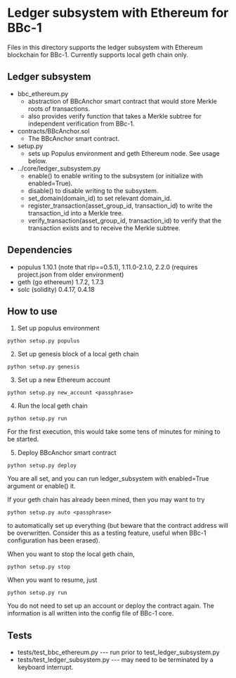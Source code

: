 Ledger subsystem with Ethereum for BBc-1
===
Files in this directory supports the ledger subsystem with Ethereum blockchain for BBc-1.
Currently supports local geth chain only.

## Ledger subsystem
* bbc_ethereum.py
  * abstraction of BBcAnchor smart contract that would store Merkle roots of transactions.
  * also provides verify function that takes a Merkle subtree for independent verification from BBc-1.
* contracts/BBcAnchor.sol
  * The BBcAnchor smart contract.
* setup.py
  * sets up Populus environment and geth Ethereum node. See usage below.
* ../core/ledger_subsystem.py
  * enable() to enable writing to the subsystem (or initialize with enabled=True).
  * disable() to disable writing to the subsystem.
  * set_domain(domain_id) to set relevant domain_id.
  * register_transaction(asset_group_id, transaction_id) to write the transaction_id into a Merkle tree.
  * verify_transaction(asset_group_id, transaction_id) to verify that the transaction exists and to receive the Merkle subtree.

## Dependencies
* populus 1.10.1 (note that rlp==0.5.1), 1.11.0-2.1.0, 2.2.0 (requires project.json from older environment)
* geth (go ethereum) 1.7.2, 1.7.3
* solc (solidity) 0.4.17, 0.4.18

## How to use
1. Set up populus environment
```
python setup.py populus
```
2. Set up genesis block of a local geth chain
```
python setup.py genesis
```
3. Set up a new Ethereum account
```
python setup.py new_account <passphrase>
```
4. Run the local geth chain
```
python setup.py run
```
For the first execution, this would take some tens of minutes for mining to be started.

5. Deploy BBcAnchor smart contract
```
python setup.py deploy
```

You are all set, and you can run ledger_subsystem with enabled=True argument or enable() it.

If your geth chain has already been mined, then you may want to try
```
python setup.py auto <passphrase>
```
to automatically set up everything (but beware that the contract address will be overwritten. Consider this as a testing feature, useful when BBc-1 configuration has been erased).

When you want to stop the local geth chain,
```
python setup.py stop
```
When you want to resume, just
```
python setup.py run
```
You do not need to set up an account or deploy the contract again.
The information is all written into the config file of BBc-1 core.

## Tests
* tests/test_bbc_ethereum.py --- run prior to test_ledger_subsystem.py
* tests/test_ledger_subsystem.py --- may need to be terminated by a keyboard interrupt.


